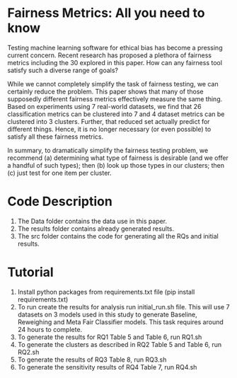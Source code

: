# Fairness Metrics: All you need to know

Testing machine learning software for ethical bias has become a pressing current concern. Recent research has proposed a plethora of  fairness metrics including the 30 explored in this paper.  How can any fairness tool satisfy such a diverse range of goals?

While we cannot completely simplify the task of fairness testing, we can certainly reduce the problem. This paper shows that many of those supposedly different fairness metrics effectively  measure the same thing. Based on experiments using 7 real-world datasets, we find that 26 classification metrics can be clustered into 7 and 4 dataset metrics can be clustered into 3 clusters. Further, that reduced set actually predict for different things. Hence, it is no longer necessary (or even possible) to satisfy all these fairness metrics. 

In summary, to dramatically simplify the fairness testing problem, we recommend (a) determining what type of fairness is desirable (and we offer a handful of such types); then (b) look up those types in our clusters; then (c) just test for one item per cluster.

# Code Description

1. The Data folder contains the data use in this paper.
2. The results folder contains already generated results.
3. The src folder contains the code for generating all the RQs and initial results.

# Tutorial

1. Install python packages from requirements.txt file (pip install requirements.txt)
2. To run create the results for analysis run initial_run.sh file. This will use 7 datasets on 3 models used in this study to generate Baseline, Reweighing and Meta Fair Classifier models. This task requires around 24 hours to complete.
3. To generate the results for RQ1 Table 5 and Table 6, run RQ1.sh
4. To generate the clusters as described in RQ2 Table 5 and Table 6, run RQ2.sh
5. To generate the results of RQ3 Table 8, run RQ3.sh
6. To generate the sensitivity results of RQ4 Table 7, run RQ4.sh
